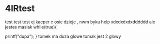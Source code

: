 # 4IRtest
test test test
ej kacper c osie dzieje
, nwm byku help
xdxdxdxdxdddddd
ale jestes maslak
while(true){

  printf("dupa");
 }
tomek ma duza glowe
tomak jest 2 glowy
